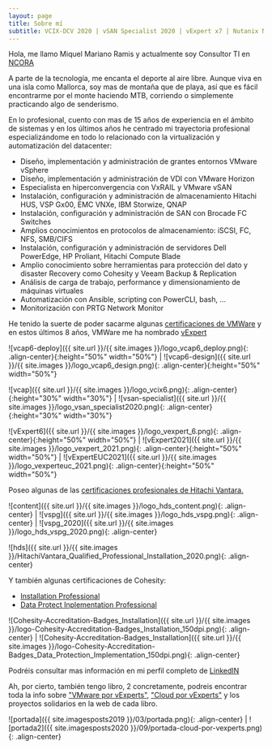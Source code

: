 ```yaml
---
layout: page
title: Sobre mí
subtitle: VCIX-DCV 2020 | vSAN Specialist 2020 | vExpert x7 | Nutanix NCP-MCI | vExpert EUC 2021 | Co-autor VMware por vExperts & Cloud por vExperts
---
```


Hola, me llamo Miquel Mariano Ramis y actualmente soy Consultor TI en [NCORA](http://www.ncora.com)

A parte de la tecnología, me encanta el deporte al aire libre. Aunque viva en una isla como Mallorca, soy mas de montaña que de playa, así que es fácil encontrarme por el monte haciendo MTB, corriendo o simplemente practicando algo de senderismo.

En lo profesional, cuento con mas de 15 años de experiencia en el ámbito de sistemas y en los últimos años he centrado mi trayectoria profesional especializándome en todo lo relacionado con la virtualización y automatización del datacenter:

- Diseño, implementación y administración de grantes entornos VMware vSphere
- Diseño, implementación y administración de VDI con VMware Horizon
- Especialista en hiperconvergencia con VxRAIL y VMware vSAN
- Instalación, configuración y administración de almacenamiento Hitachi HUS, VSP Gx00, EMC VNXe, IBM Storwize, QNAP
- Instalación, configuración y administración de SAN con Brocade FC Switches
- Amplios conocimientos en protocolos de almacenamiento: iSCSI, FC, NFS, SMB/CIFS
- Instalación, configuración y administración de servidores Dell PowerEdge, HP Proliant, Hitachi Compute Blade
- Amplio conocimiento sobre herramientas para protección del dato y disaster Recovery como Cohesity y Veeam Backup & Replication
- Análisis de carga de trabajo, performance y dimensionamiento de máquinas virtuales
- Automatización con Ansible, scripting con PowerCLI, bash, …
- Monitorización con PRTG Network Monitor

He tenido la suerte de poder sacarme algunas [certificaciones de VMWare](https://www.certmetrics.com/vmware/public/transcript.aspx?transcript=H66R1JVC114EQYC8) y en estos últimos 8 años, VMWare me ha nombrado [vExpert](https://vexpert.vmware.com/directory/753)

![vcap6-deploy]({{ site.url }}/{{ site.images }}/logo_vcap6_deploy.png){: .align-center}{:height="50%" width="50%"} | ![vcap6-design]({{ site.url }}/{{ site.images }}/logo_vcap6_design.png){: .align-center}{:height="50%" width="50%"}

![vcap]({{ site.url }}/{{ site.images }}/logo_vcix6.png){: .align-center}{:height="30%" width="30%"} | ![vsan-specialist]({{ site.url }}/{{ site.images }}/logo_vsan_specialist2020.png){: .align-center}{:height="30%" width="30%"}

![vExpert6]({{ site.url }}/{{ site.images }}/logo_vexpert_6.png){: .align-center}{:height="50%" width="50%"} | ![vExpert2021]({{ site.url }}/{{ site.images }}/logo_vexpert_2021.png){: .align-center}{:height="50%" width="50%"} | ![vExpertEUC2021]({{ site.url }}/{{ site.images }}/logo_vexperteuc_2021.png){: .align-center}{:height="50%" width="50%"}

Poseo algunas de las [certificaciones profesionales de Hitachi Vantara.](https://www.certmetrics.com/hitachi/public/transcript.aspx?transcript=E1MSVW11CBREQNSS)

![content]({{ site.url }}/{{ site.images }}/logo_hds_content.png){: .align-center} | ![vspg]({{ site.url }}/{{ site.images }}/logo_hds_vspg.png){: .align-center} | ![vspg_2020]({{ site.url }}/{{ site.images }}/logo_hds_vspg_2020.png){: .align-center}

![hds]({{ site.url }}/{{ site.images }}/HitachiVantara_Qualified_Professional_Installation_2020.png){: .align-center}

Y también algunas certificaciones de Cohesity:

-  [Installation Professional](https://www.credly.com/badges/df339812-ee00-4d29-936e-cb7e904fee86)
-  [Data Protect Inplementation Professional](https://www.credly.com/badges/379b3d0b-7213-4300-9302-f2502c242d69)

![Cohesity-Accreditation-Badges_Installation]({{ site.url }}/{{ site.images }}/logo-Cohesity-Accreditation-Badges_Installation_150dpi.png){: .align-center} | ![Cohesity-Accreditation-Badges_Installation]({{ site.url }}/{{ site.images }}/logo-Cohesity-Accreditation-Badges_Data_Protection_Implementation_150dpi.png){: .align-center} 


Podréis consultar mas información en mi perfil completo de [LinkedIN](https://www.linkedin.com/in/miquelmariano/)

Ah, por cierto, también tengo libro, 2 concretamente, podreis encontrar toda la info sobre ["VMware por vExperts"](https://twitter.com/vmwarevexperts), ["Cloud por vExperts"](https://www.librodelosvexpert.org/) y los proyectos solidarios en la web de cada libro.

![portada]({{ site.imagesposts2019 }}/03/portada.png){: .align-center} | ![portada2]({{ site.imagesposts2020 }}/09/portada-cloud-por-vexperts.png){: .align-center}
